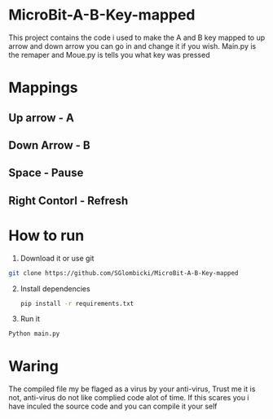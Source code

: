 # MicroBit-A-B-Key-mapped
This project contains the code i used to make the A and B key mapped to up arrow and down arrow you can go in and change it if you wish. Main.py is the remaper and Moue.py is tells you what key was pressed

# Mappings

Up arrow - A
---
Down Arrow - B
---
Space - Pause
---
Right Contorl - Refresh
---

# How to run
1. Download it or use git
``` Bash
git clone https://github.com/SGlombicki/MicroBit-A-B-Key-mapped
```
2. Install dependencies

   ```bash
   pip install -r requirements.txt
   ```
3. Run it
``` Bash
Python main.py
```

# Waring
The compiled file my be flaged as a virus by your anti-virus, Trust me it is not, anti-virus do not like complied code alot of time. If this scares you i have inculed the source code and you can compile it your self
